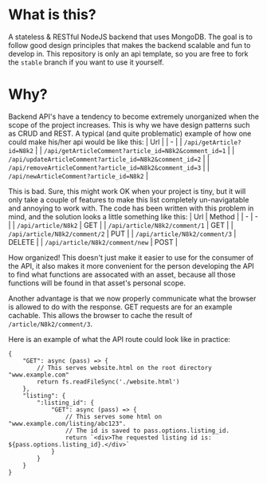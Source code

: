 # What is this?
A stateless & RESTful NodeJS backend that uses MongoDB. The goal is to follow good design principles that makes the backend scalable and fun to develop in. This repository is only an api template, so you are free to fork the ```stable``` branch if you want to use it yourself.
# Why?
Backend API's have a tendency to become extremely unorganized when the scope of the project increases. This is why we have design patterns such as CRUD and REST. A typical (and quite problematic) example of how one could make his/her api would be like this:
| Url |
| - |
| `/api/getArticle?id=N8k2` |
| `/api/getArticleComment?article_id=N8k2&comment_id=1` |
| `/api/updateArticleComment?article_id=N8k2&comment_id=2` |
| `/api/removeArticleComment?article_id=N8k2&comment_id=3` |
| `/api/newArticleComment?article_id=N8k2` |

This is bad. Sure, this might work OK when your project is tiny, but it will only take a couple of features to make this list completely un-navigatable and annoying to work with. The code has been written with this problem in mind, and the solution looks a little something like this:
| Url | Method |
| - | - |
| `/api/article/N8k2` | GET |
| `/api/article/N8k2/comment/1` | GET |
| `/api/article/N8k2/comment/2` | PUT | 
| `/api/article/N8k2/comment/3` | DELETE |
| `/api/article/N8k2/comment/new` | POST |

How organized! This doesn't just make it easier to use for the consumer of the API, it also makes it more convenient for the person developing the API to find what functions are assocated with an asset, because all those functions will be found in that asset's personal scope.

Another advantage is that we now properly communicate what the browser is allowed to do with the response. GET requests are for an example cachable. This allows the browser to cache the result of `/article/N8k2/comment/3`.

Here is an example of what the API route could look like in practice:
```
{
    "GET": async (pass) => {
        // This serves website.html on the root directory "www.example.com"
        return fs.readFileSync('./website.html')
    },
    "listing": {
        ":listing_id": {
            "GET": async (pass) => {
                // This serves some html on "www.example.com/listing/abc123".
                // The id is saved to pass.options.listing_id. 
                return `<div>The requested listing id is: ${pass.options.listing_id}.</div>`
            }
        }
    }
}
